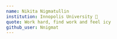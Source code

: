 ```yaml
---
name: Nikita Nigmatullin
institution: Innopolis University 🚩 
quote: Work hard, find work and feel icy
github_user: Nnigmat
---
```

